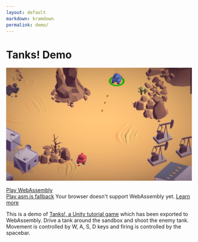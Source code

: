 ```yaml
---
layout: default
markdown: kramdown
permalink: demo/
---
```

# Tanks! Demo

[![](screenshot.jpg)](Tanks/)
<div id="play-wasm" class="btn-block">
  <a class="btn btn-primary" href="Tanks/" role="button">Play WebAssembly</a>
</div>
<div id="play-asm" class="btn-block hide-btn-block">
  <a class="btn hide-asm-support" href="Tanks/" role="button">Play asm.js fallback</a>
  <span class="btn-comment btn-comment-error hide-asm-support">Your browser doesn't support WebAssembly yet. <a href="/roadmap/">Learn more</a></span>
</div>

This is a demo of [Tanks!, a Unity tutorial game](https://unity3d.com/learn/tutorials/projects/tanks-tutorial) which has been exported to WebAssembly. Drive a tank around the sandbox and shoot the enemy tank. Movement is controlled by W, A, S, D keys and firing is controlled by the spacebar.

<script type="text/javascript" >
(function() {
  // detect WebAssembly support
  var support = (typeof WebAssembly === 'object');
  
  // toggle button wasm/asm.js button visibility
  if (!support) {
    var wasmButton = document.getElementById('play-wasm');
    wasmButton.className += ' hide-btn-block';
    var asmButton = document.getElementById('play-asm');
    asmButton.className = asmButton.className.replace(/(?:^|\s)hide-btn-block(?!\S)/, '');
  }
})();
</script>
